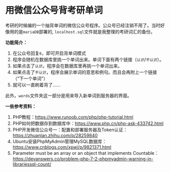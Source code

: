 # 用微信公众号背考研单词

考研的时候编的一个抽背单词的微信公众号程序。公众号已经注销不用了。当时好像用的是`mariaDB`部署的, `localhost.sql`文件就是我整理的考研词汇的备份。

**功能简介：**
1. 在公众号回复`6`，即可开启背单词模式
2. 程序会随机在数据库里挑一个单词出来。单词下面有两个链接（`认识`/`不认识`）。
3. 如果点击了`认识`，程序会在数据库里再挑一个单词出来。
4. 如果点击了`不认识`，程序会展示单词的意思和例句。而且会再附上一个链接（“下一个单词”）
5. 就可以一直刷着背了……

此外，`words`文件夹这一部分是用来导入新单词到服务器的界面。

**一些参考资料：**
1. PHP教程：https://www.runoob.com/php/php-tutorial.html
2. PHP如何把数据存到数据库中：https://www.php.cn/php-ask-433742.html
3. PHP开发微信公众号一：配置和部署服务器及Token认证：https://zhuanlan.zhihu.com/p/28259840
4. Ubuntu安装PhpMyAdmin管理MySQL数据库：https://www.cnblogs.com/xpwi/p/9821371.html
5. Parameter must be an array or an object that implements Countable： https://devanswers.co/problem-php-7-2-phpmyadmin-warning-in-librariessql-count/
